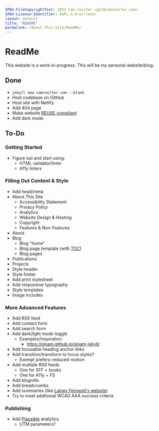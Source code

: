 ```yaml
---
SPDX-FileCopyrightText: 2021 Cam Coulter <git@camcoulter.com>
SPDX-License-Identifier: AGPL-3.0-or-later
layout: default
title: "README"
permalink: /About-This-Site/ReadMe/
---
```


# ReadMe

This website is a work-in-progress. This will be my personal website/blog.

## Done

* <code>jekyll new camcoulter.com --blank</code>
* Host codebase on GitHub
* Host site with Netlify
* Add 404 page
* Make website [REUSE-compliant](https://reuse.software/)
* Add dark mode

## To-Do

### Getting Started

* Figure out and start using:
	* HTML validator/linter
	* A11y linters

### Filling Out Content & Style

* Add head/meta
* About This Site
	* Accessibility Statement
	* Privacy Policy
	* Analytics
	* Website Design & Hosting
	* Copyright
	* Features & Non-Features
* About
* Blog
	* Blog "home"
	* Blog page template (with [TOC](https://github.com/toshimaru/jekyll-toc))
	* Blog pages
* Publications
* Projects
* Style header
* Style footer
* Add print stylesheet
* Add responsive typography
* Style templates
* Image includes

### More Advanced Features

* Add RSS feed
* Add contact form
* Add search form
* Add dark/light mode toggle
	* Examples/Inspiration:
		* <https://oinam.github.io/oinam-jekyll/>
* Add focusable heading anchor links
* Add transition/transform to focus styles?
	* Exempt prefers-reduced-motion
* Add multiple RSS feeds
	* One for SFF + books
	* One for A11y + FS
* Add blogrolls
* Add breadcrumbs
* Add summaries (like [Lainey Feingold's website](https://www.lflegal.com/2021/11/overlay-legal-update/))
* Try to meet additional WCAG AAA success criteria

### Publishing

* Add [Plausible](https://plausible.io/) analytics
	* UTM parameters?
